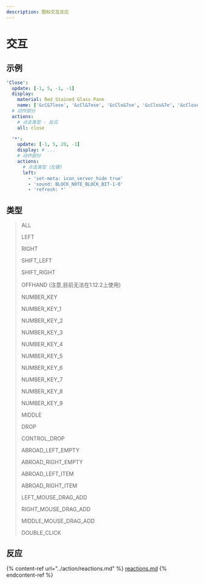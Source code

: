 ```yaml
---
description: 图标交互反应
---
```


# 交互

## 示例

```yaml
'Close':
  update: [-1, 5, -1, -1]
  display:
    material: Red Stained Glass Pane
    name: ['&cC&7lose', '&cCl&7ose', '&cClo&7se', '&cClos&7e', '&cClose']
  # 动作部分
  actions:
    # 点击类型 - 反应
    all: close
```

```yaml
  '*':
    update: [-1, 5, 20, -1]
    display: # ...
    # 动作部分
    actions:
      # 点击类型（左键）
      left:
        - 'set-meta: icon_server_hide true'
        - 'sound: BLOCK_NOTE_BLOCK_BIT-1-0'
        - 'refresh: *'
```

## 类型

> ALL
>
> LEFT
>
> RIGHT
>
> SHIFT\_LEFT
>
> SHIFT\_RIGHT
>
> OFFHAND (注意,目前无法在1.12.2上使用)
>
> NUMBER\_KEY
>
> NUMBER\_KEY\_1
>
> NUMBER\_KEY\_2
>
> NUMBER\_KEY\_3
>
> NUMBER\_KEY\_4
>
> NUMBER\_KEY\_5
>
> NUMBER\_KEY\_6
>
> NUMBER\_KEY\_7
>
> NUMBER\_KEY\_8
>
> NUMBER\_KEY\_9
>
> MIDDLE
>
> DROP
>
> CONTROL\_DROP
>
> ABROAD\_LEFT\_EMPTY
>
> ABROAD\_RIGHT\_EMPTY
>
> ABROAD\_LEFT\_ITEM
>
> ABROAD\_RIGHT\_ITEM
>
> LEFT\_MOUSE\_DRAG\_ADD
>
> RIGHT\_MOUSE\_DRAG\_ADD
>
> MIDDLE\_MOUSE\_DRAG\_ADD
>
> DOUBLE\_CLICK

## 反应

{% content-ref url="../action/reactions.md" %}
[reactions.md](../action/reactions.md)
{% endcontent-ref %}
